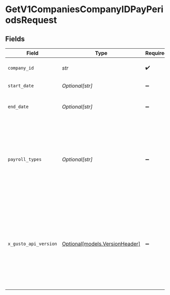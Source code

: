 # GetV1CompaniesCompanyIDPayPeriodsRequest


## Fields

| Field                                                                                                                                                                                                                        | Type                                                                                                                                                                                                                         | Required                                                                                                                                                                                                                     | Description                                                                                                                                                                                                                  | Example                                                                                                                                                                                                                      |
| ---------------------------------------------------------------------------------------------------------------------------------------------------------------------------------------------------------------------------- | ---------------------------------------------------------------------------------------------------------------------------------------------------------------------------------------------------------------------------- | ---------------------------------------------------------------------------------------------------------------------------------------------------------------------------------------------------------------------------- | ---------------------------------------------------------------------------------------------------------------------------------------------------------------------------------------------------------------------------- | ---------------------------------------------------------------------------------------------------------------------------------------------------------------------------------------------------------------------------- |
| `company_id`                                                                                                                                                                                                                 | *str*                                                                                                                                                                                                                        | :heavy_check_mark:                                                                                                                                                                                                           | The UUID of the company                                                                                                                                                                                                      |                                                                                                                                                                                                                              |
| `start_date`                                                                                                                                                                                                                 | *Optional[str]*                                                                                                                                                                                                              | :heavy_minus_sign:                                                                                                                                                                                                           | N/A                                                                                                                                                                                                                          | 2020-01-01                                                                                                                                                                                                                   |
| `end_date`                                                                                                                                                                                                                   | *Optional[str]*                                                                                                                                                                                                              | :heavy_minus_sign:                                                                                                                                                                                                           | If left empty, defaults to today's date.                                                                                                                                                                                     | 2020-01-31                                                                                                                                                                                                                   |
| `payroll_types`                                                                                                                                                                                                              | *Optional[str]*                                                                                                                                                                                                              | :heavy_minus_sign:                                                                                                                                                                                                           | regular and/or transition. Multiple options are comma separated. The default is regular pay periods if nothing is passed in.                                                                                                 |                                                                                                                                                                                                                              |
| `x_gusto_api_version`                                                                                                                                                                                                        | [Optional[models.VersionHeader]](../models/versionheader.md)                                                                                                                                                                 | :heavy_minus_sign:                                                                                                                                                                                                           | Determines the date-based API version associated with your API call. If none is provided, your application's [minimum API version](https://docs.gusto.com/embedded-payroll/docs/api-versioning#minimum-api-version) is used. |                                                                                                                                                                                                                              |